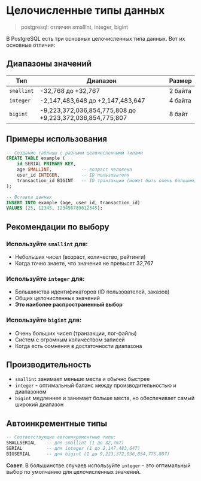 # Целочисленные типы данных

> postgresql: отличия smallint, integer, bigint

В PostgreSQL есть три основных целочисленных типа данных. Вот их основные отличия:

## Диапазоны значений

| Тип | Диапазон | Размер |
|-----|----------|---------|
| `smallint` | -32,768 до +32,767 | 2 байта |
| `integer` | -2,147,483,648 до +2,147,483,647 | 4 байта |
| `bigint` | -9,223,372,036,854,775,808 до +9,223,372,036,854,775,807 | 8 байт |

## Примеры использования

```sql
-- Создание таблицы с разными целочисленными типами
CREATE TABLE example (
    id SERIAL PRIMARY KEY,
    age SMALLINT,           -- возраст человека
    user_id INTEGER,        -- ID пользователя
    transaction_id BIGINT   -- ID транзакции (может быть очень большим)
);

-- Вставка данных
INSERT INTO example (age, user_id, transaction_id) 
VALUES (25, 12345, 123456789012345);
```

## Рекомендации по выбору

### Используйте `smallint` для:
- Небольших чисел (возраст, количество, рейтинги)
- Когда точно знаете, что значения не превысят 32,767

### Используйте `integer` для:
- Большинства идентификаторов (ID пользователей, заказов)
- Общих целочисленных значений
- **Это наиболее распространенный выбор**

### Используйте `bigint` для:
- Очень больших чисел (транзакции, лог-файлы)
- Систем с огромным количеством записей
- Когда есть сомнения в достаточности диапазона

## Производительность

- `smallint` занимает меньше места и обычно быстрее
- `integer` - оптимальный баланс между производительностью и диапазоном
- `bigint` медленнее и занимает больше места, но обеспечивает самый широкий диапазон

## Автоинкрементные типы

```sql
-- Соответствующие автоинкрементные типы:
SMALLSERIAL    -- для smallint (1 до 32,767)
SERIAL         -- для integer (1 до 2,147,483,647)
BIGSERIAL      -- для bigint (1 до 9,223,372,036,854,775,807)
```

**Совет**: В большинстве случаев используйте `integer` - это оптимальный выбор по умолчанию для целочисленных значений.
